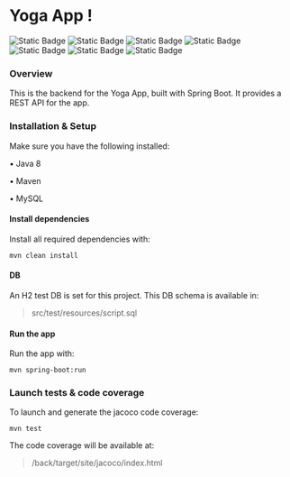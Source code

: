 # Yoga App !
![Static Badge](https://img.shields.io/badge/Java-1.8-green) ![Static Badge](https://img.shields.io/badge/Spring_Boot-2.6.1-green) ![Static Badge](https://img.shields.io/badge/MySQL-blue) ![Static Badge](https://img.shields.io/badge/H2-blue) ![Static Badge](https://img.shields.io/badge/Maven-orange) ![Static Badge](https://img.shields.io/badge/JUnit-purple) ![Static Badge](https://img.shields.io/badge/Jacoco-purple) 




### Overview

This is the backend for the Yoga App, built with Spring Boot. It provides a REST API for the app.

### Installation & Setup

Make sure you have the following installed:

• Java 8

• Maven

• MySQL

#### Install dependencies

Install all required dependencies with:

``` mvn clean install ```

#### DB 

An H2 test DB is set for this project. This DB schema is available in:
>src/test/resources/script.sql

#### Run the app

Run the app with:

```mvn spring-boot:run ```

### Launch tests & code coverage

To launch and generate the jacoco code coverage:

``` mvn test ```

The code coverage will be available at:
> /back/target/site/jacoco/index.html


